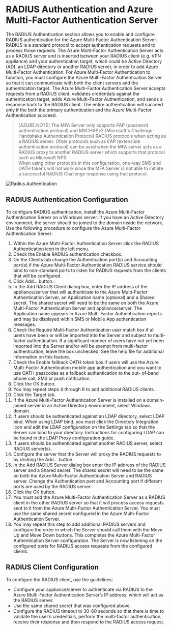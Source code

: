 <properties 
    pageTitle="RADIUS Authentication and Azure Multi-Factor Authentication Server"
    description="This is the Azure Multi-factor authentication page that will assist in deploying RADIUS Authentication and Azure Multi-Factor Authentication Server."
    services="multi-factor-authentication"
    documentationCenter=""
    authors="kgremban"
    manager="femila"
    editor="curtand"/>

<tags
    ms.service="multi-factor-authentication"
    ms.workload="identity"
    ms.tgt_pltfrm="na"
    ms.devlang="na"
    ms.topic="get-started-article"
    ms.date="08/15/2016"
    ms.author="kgremban"/>



# <a name="radius-authentication-and-azure-multi-factor-authentication-server"></a>RADIUS Authentication and Azure Multi-Factor Authentication Server

The RADIUS Authentication section allows you to enable and configure RADIUS authentication for the Azure Multi-Factor Authentication Server. RADIUS is a standard protocol to accept authentication requests and to process those requests. The Azure Multi-Factor Authentication Server acts as a RADIUS server and is inserted between your RADIUS client (e.g. VPN appliance) and your authentication target, which could be Active Directory (AD), an LDAP directory or another RADIUS server, in order to add Azure Multi-Factor Authentication. For Azure Multi-Factor Authentication to function, you must configure the Azure Multi-Factor Authentication Server so that it can communicate with both the client servers and the authentication target. The Azure Multi-Factor Authentication Server accepts requests from a RADIUS client, validates credentials against the authentication target, adds Azure Multi-Factor Authentication, and sends a response back to the RADIUS client. The entire authentication will succeed only if the both the primary authentication and the Azure Multi-Factor Authentication succeed.

>[AZURE.NOTE]
>The MFA Server only supports PAP (password authentication protocol) and MSCHAPv2 (Microsoft's Challenge-Handshake Authentication Protocol) RADIUS protocols when acting as a RADIUS server.  Other protocols such as EAP (extensible authentication protocol) can be used when the MFA server acts as a RADIUS proxy to another RADIUS server which supports that protocol such as Microsoft NPS.
></br>
>When using other protocols in this configuration, one-way SMS and OATH tokens will not work since the MFA Server is not able to initiate a successful RADIUS Challenge response using that protocol.


![Radius Authentication](./media/multi-factor-authentication-get-started-server-rdg/radius.png)

## <a name="radius-authentication-configuration"></a>RADIUS Authentication Configuration

To configure RADIUS authentication, install the Azure Multi-Factor Authentication Server on a Windows server. If you have an Active Directory environment, the server should be joined to the domain inside the network. Use the following procedure to configure the Azure Multi-Factor Authentication Server:

1. Within the Azure Multi-Factor Authentication Server click the RADIUS Authentication icon in the left menu.
2. Check the Enable RADIUS authentication checkbox.
3. On the Clients tab change the Authentication port(s) and Accounting port(s) if the Azure Multi-Factor Authentication RADIUS service should bind to non-standard ports to listen for RADIUS requests from the clients that will be configured.
4. Click Add… button.
5. In the Add RADIUS Client dialog box, enter the IP address of the appliance/server that will authenticate to the Azure Multi-Factor Authentication Server, an Application name (optional) and a Shared secret. The shared secret will need to be the same on both the Azure Multi-Factor Authentication Server and appliance/server. The Application name appears in Azure Multi-Factor Authentication reports and may be displayed within SMS or Mobile App authentication messages.
6. Check the Require Multi-Factor Authentication user match box if all users have been or will be imported into the Server and subject to multi-factor authentication. If a significant number of users have not yet been imported into the Server and/or will be exempt from multi-factor authentication, leave the box unchecked. See the help file for additional information on this feature.
7. Check the Enable fallback OATH token box if users will use the Azure Multi-Factor Authentication mobile app authentication and you want to use OATH passcodes as a fallback authentication to the out- of-band phone call, SMS or push notification.
8. Click the OK button.
9. You may repeat steps 4 through 8 to add additional RADIUS clients.
10. Click the Target tab.
11. If the Azure Multi-Factor Authentication Server is installed on a domain-joined server in an Active Directory environment, select Windows domain.
12. If users should be authenticated against an LDAP directory, select LDAP bind. When using LDAP bind, you must click the Directory Integration icon and edit the LDAP configuration on the Settings tab so that the Server can bind to your directory. Instructions for configuring LDAP can be found in the LDAP Proxy configuration guide.
13. If users should be authenticated against another RADIUS server, select RADIUS server(s).
14. Configure the server that the Server will proxy the RADIUS requests to by clicking the Add… button.
15. In the Add RADIUS Server dialog box enter the IP address of the RADIUS server and a Shared secret. The shared secret will need to be the same on both the Azure Multi-Factor Authentication Server and RADIUS server. Change the Authentication port and Accounting port if different ports are used by the RADIUS server.
16. Click the OK button.
17. You must add the Azure Multi-Factor Authentication Server as a RADIUS client in the other RADIUS server so that it will process access requests sent to it from the Azure Multi-Factor Authentication Server. You must use the same shared secret configured in the Azure Multi-Factor Authentication Server.
18. You may repeat this step to add additional RADIUS servers and configure the order in which the Server should call them with the Move Up and Move Down buttons. This completes the Azure Multi-Factor Authentication Server configuration. The Server is now listening on the configured ports for RADIUS access requests from the configured clients.   


## <a name="radius-client-configuration"></a>RADIUS Client Configuration

To configure the RADIUS client, use the guidelines:

- Configure your appliance/server to authenticate via RADIUS to the Azure Multi-Factor Authentication Server’s IP address, which will act as the RADIUS server.
- Use the same shared secret that was configured above.
- Configure the RADIUS timeout to 30-60 seconds so that there is time to validate the user’s credentials, perform the multi-factor authentication, receive their response and then respond to the RADIUS access request.

